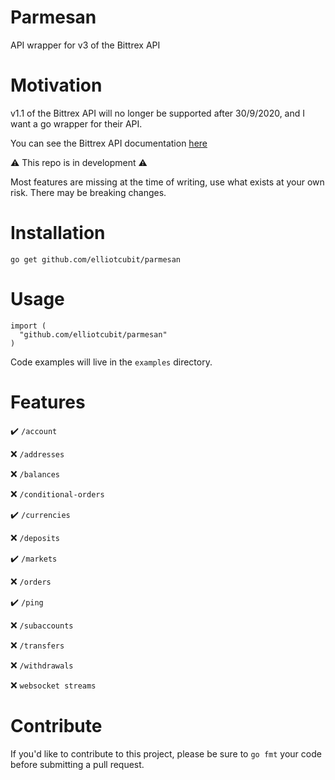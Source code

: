 # Parmesan

API wrapper for v3 of the Bittrex API

# Motivation
v1.1 of the Bittrex API will no longer be supported after 30/9/2020, and I want a go wrapper for their API.

You can see the Bittrex API documentation [here](https://bittrex.github.io/api/v3)

:warning: This repo is in development :warning:

Most features are missing at the time of writing, use what exists at your own risk. There may be breaking changes.

# Installation

`go get github.com/elliotcubit/parmesan`

# Usage
```
import (
  "github.com/elliotcubit/parmesan"
)
```

Code examples will live in the `examples` directory.

# Features

:heavy_check_mark: `/account`

:x: `/addresses`

:x: `/balances`

:x: `/conditional-orders`

:heavy_check_mark: `/currencies`

:x: `/deposits`

:heavy_check_mark: `/markets`

:x: `/orders`

:heavy_check_mark: `/ping`

:x: `/subaccounts`

:x: `/transfers`

:x: `/withdrawals`

:x: `websocket streams`

# Contribute

If you'd like to contribute to this project, please be sure to `go fmt` your code before submitting a pull request.
